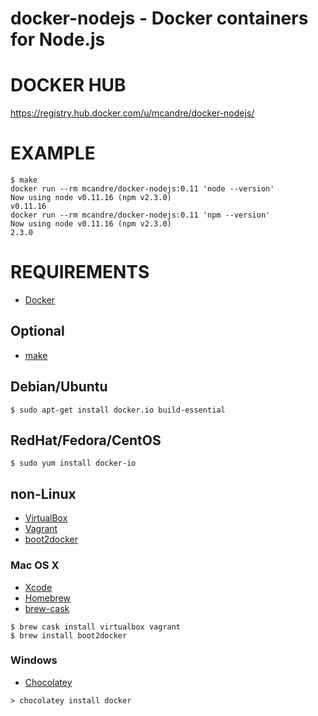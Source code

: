 # docker-nodejs - Docker containers for Node.js

# DOCKER HUB

https://registry.hub.docker.com/u/mcandre/docker-nodejs/

# EXAMPLE

```
$ make
docker run --rm mcandre/docker-nodejs:0.11 'node --version'
Now using node v0.11.16 (npm v2.3.0)
v0.11.16
docker run --rm mcandre/docker-nodejs:0.11 'npm --version'
Now using node v0.11.16 (npm v2.3.0)
2.3.0
```

# REQUIREMENTS

* [Docker](https://www.docker.com/)

## Optional

* [make](http://www.gnu.org/software/make/)

## Debian/Ubuntu

```
$ sudo apt-get install docker.io build-essential
```

## RedHat/Fedora/CentOS

```
$ sudo yum install docker-io
```

## non-Linux

* [VirtualBox](https://www.virtualbox.org/)
* [Vagrant](https://www.vagrantup.com/)
* [boot2docker](http://boot2docker.io/)

### Mac OS X

* [Xcode](http://itunes.apple.com/us/app/xcode/id497799835?ls=1&mt=12)
* [Homebrew](http://brew.sh/)
* [brew-cask](http://caskroom.io/)

```
$ brew cask install virtualbox vagrant
$ brew install boot2docker
```

### Windows

* [Chocolatey](https://chocolatey.org/)

```
> chocolatey install docker
```
